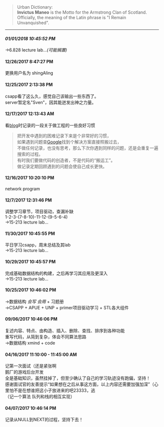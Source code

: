 >Urban Dictionary:  
>**Invictus Maneo** is the Motto for the Armstrong Clan of Scotland.  
>Officially, the meaning of the Latin phrase is "I Remain Unvanquished".  

---

#### *01/01/2018 10:45:52 PM* ####
->6.828 lecture lab...*(可能搁置)*  

#### 12/26/2017 8:47:27 PM ####
更换用户名为 shingAling  

#### 12/25/2017 2:13:38 PM ####
csapp看了这么久，感觉自己该输出一些东西了。  
server暂定名"Sven"，因其能迸发出神之力量。  

#### 12/17/2017 12:13:43 AM ####
看[blog](http://lifeofzjs.com/blog/2015/05/16/how-to-write-a-server/ "how-to-write-a-server")时记录的一段关于做工程的一些良好习惯  
>把开发中遇到的困难记录下来是个非常好的习惯，  
>如果遇到问题查[Google](http://google.com/ "Google")找到个解决方案直接照搬过去，  
>不做任何记录，也没有思考，那么下次你遇到同样的问题，还是会重复一遍搜索的过程。  
>有时我们要做代码的创造者，不是代码的“搬运工”。  
>做记录定期回顾遇到的问题会使自己成长更快。  

#### 12/16/2017 10:20:10 PM ####
network program  

#### 12/7/2017 12:31:46 PM ####
调整学习章节，项目驱动，查漏补缺  
1-2-3-(7-8-10)-11-12-(9-5-6-4)  
->15-213 lecture lab...  

#### 11/30/2017 10:45:55 PM ####
平日学习csapp，周末总结及其lab  
->15-213 lecture lab...  

#### 10/29/2017 10:45:57 PM ####
完成基础数据结构的构建，之后再学习其应用及更深入  
->15-213 lecture lab...  

#### 10/25/2017 10:46:02 PM ####
->数据结构 *会写* *会用* + 习题册  
->CSAPP + APUE + UNP + primer项目驱动学习 + STL各大组件  

#### 09/06/2017 10:46:06 PM ####  
复述内容、特点、由构造、插入、删除、查找、排序到各种功能  
重写代码，从简到复杂，体会不同算法思路  
->数据结构 xmind + code  

#### 04/16/2017 11:10:00 - 11:45:00 AM ####
记第一次面试（还是紧张啊  
鹅厂的游戏后台开发  
全是基础知识，虽然挂掉了，但至少确认了自己的学习轨迹没有跑偏，坚持！  
感谢面试官的友善提示“如果想在之后从事这方面，以上内容还需要加强加深”（心里怕不是在想谁把这小子放进来的吧23333，逃  
（记一个算法 队列和栈的相互实现）  

#### 04/07/2017 10:46:14 PM ####
记录从NULL到NEXT的过程，坚持下去！  
